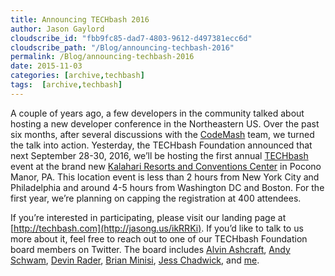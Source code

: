 ```yaml
---
title: Announcing TECHbash 2016
author: Jason Gaylord
cloudscribe_id: "fbb9fc85-dad7-4803-9612-d497381ecc6d"
cloudscribe_path: "/Blog/announcing-techbash-2016"
permalink: /Blog/announcing-techbash-2016
date: 2015-11-03
categories: [archive,techbash]
tags:  [archive,techbash]
---
```


A couple of years ago, a few developers in the community talked about hosting a new developer conference in the Northeastern US. Over the past six months, after several discussions with the [CodeMash](http://jasong.us/1kpu6ep) team, we turned the talk into action. Yesterday, the TECHbash Foundation announced that next September 28-30, 2016, we’ll be hosting the first annual [TECHbash](http://jasong.us/ikRRKi) event at the brand new [Kalahari Resorts and Conventions Center](http://jasong.us/1kpu06P) in Pocono Manor, PA. This location event is less than 2 hours from New York City and Philadelphia and around 4-5 hours from Washington DC and Boston. For the first year, we’re planning on capping the registration at 400 attendees.

If you’re interested in participating, please visit our landing page at [http://techbash.com](http://jasong.us/ikRRKi). If you’d like to talk to us more about it, feel free to reach out to one of our TECHbash Foundation board members on Twitter. The board includes [Alvin Ashcraft](https://twitter.com/alvinashcraft), [Andy Schwam](https://twitter.com/schwammy), [Devin Rader](https://twitter.com/devinrader), [Brian Minisi](https://twitter.com/brianminisi), [Jess Chadwick](https://twitter.com/jchadwick), and [me](https://twitter.com/jgaylord).